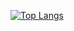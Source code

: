 [![Top Langs](https://github-readme-stats.vercel.app/api/top-langs/?username=brienna&hide=html,Jupyter+Notebook&theme=dark&layout=compact&langs_count=6&card_width=100)](https://github.com/brienna/readme)

